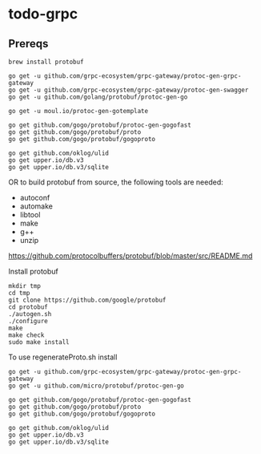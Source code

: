 # todo-grpc

## Prereqs

```
brew install protobuf

go get -u github.com/grpc-ecosystem/grpc-gateway/protoc-gen-grpc-gateway
go get -u github.com/grpc-ecosystem/grpc-gateway/protoc-gen-swagger
go get -u github.com/golang/protobuf/protoc-gen-go

go get -u moul.io/protoc-gen-gotemplate

go get github.com/gogo/protobuf/protoc-gen-gogofast
go get github.com/gogo/protobuf/proto
go get github.com/gogo/protobuf/gogoproto

go get github.com/oklog/ulid
go get upper.io/db.v3
go get upper.io/db.v3/sqlite

```

OR to build protobuf from source, the following tools are needed:

- autoconf
- automake
- libtool
- make
- g++
- unzip

https://github.com/protocolbuffers/protobuf/blob/master/src/README.md


Install protobuf
```
mkdir tmp
cd tmp
git clone https://github.com/google/protobuf
cd protobuf
./autogen.sh
./configure
make
make check
sudo make install
```


To use regenerateProto.sh install
```
go get -u github.com/grpc-ecosystem/grpc-gateway/protoc-gen-grpc-gateway
go get -u github.com/micro/protobuf/protoc-gen-go

go get github.com/gogo/protobuf/protoc-gen-gogofast 
go get github.com/gogo/protobuf/proto
go get github.com/gogo/protobuf/gogoproto

go get github.com/oklog/ulid
go get upper.io/db.v3
go get upper.io/db.v3/sqlite

```
